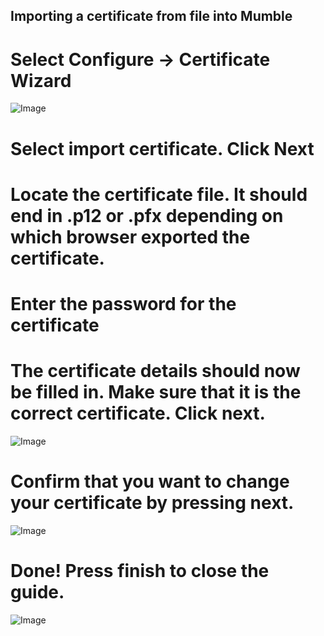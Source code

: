 ## Importing a certificate from file into Mumble 
# Select Configure -> Certificate Wizard
![Image](import_mumble_1.jpg)
# Select import certificate. Click Next
# Locate the certificate file. It should end in .p12 or .pfx depending on which browser exported the certificate.
# Enter the password for the certificate
# The certificate details should now be filled in. Make sure that it is the correct certificate. Click next.
![Image](import_mumble_2.jpg)
# Confirm that you want to change your certificate by pressing next.
![Image](import_mumble_3.jpg)
# Done! Press finish to close the guide.
![Image](import_mumble_4.jpg)


